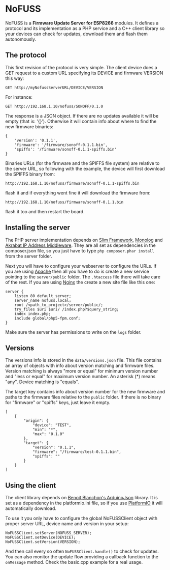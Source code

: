 # NoFUSS

NoFUSS is a **Firmware Update Server for ESP8266** modules. It defines a protocol and its implementation as a PHP service and a C++ client library so your devices can check for updates, download them and flash them autonomously.

## The protocol

This first revision of the protocol is very simple. The client device does a GET request to a custom URL specifying its DEVICE and firmware VERSION this way:

```
GET http://myNofussServerURL/DEVICE/VERSION
```

For instance:

```
GET http://192.168.1.10/nofuss/SONOFF/0.1.0
```

The response is a JSON object. If there are no updates available it will be
empty (that is: '{}'). Otherwise it will contain info about where to find the new firmware binaries:

```
{
    'version': '0.1.1',
    'firmware': '/firmware/sonoff-0.1.1.bin',
    'spiffs': '/firmware/sonoff-0.1.1-spiffs.bin'
}
```

Binaries URLs (for the firmware and the SPIFFS file system) are relative to the server URL, so following with the example, the device will first download the SPIFFS binary from:

```
http://192.168.1.10/nofuss/firmware/sonoff-0.1.1-spiffs.bin
```

flash it and if everything went fine it will download the firmware from:

```
http://192.168.1.10/nofuss/firmware/sonoff-0.1.1.bin
```

flash it too and then restart the board.

## Installing the server

The PHP server implementation depends on [Slim Framework][3], [Monolog][4] and [Akrabat IP Address Middleware][5]. They are all set as dependencies in the composer.json file, so you just have to type `php composer.phar install` from the server folder.

Next you will have to configure your webserver to configure the URLs. If you are using [Apache][6] then all you have to do is create a new service pointing to the ```server/public``` folder. The ```.htaccess``` file there will take care of the rest. If you are using [Nginx][7] the create a new site file like this one:

```
server {
	listen 80 default_server;
	server_name nofuss.local;
	root /<path_to_project>/server/public/;
	try_files $uri $uri/ /index.php?$query_string;
	index index.php;
	include global/php5-fpm.conf;
}
```

Make sure the server has permissions to write on the ```logs``` folder.

## Versions

The versions info is stored in the ```data/versions.json``` file. This file contains an array of objects with info about version matching and firmware files. Version matching is always "more or equal" for minimum version number and "less or equal" for maximum version number. An asterisk (\*) means "any". Device matching is "equals".

The target key contains info about version number for the new firmware and paths to the firmware files relative to the ```public``` folder. If there is no binary for "firmware" or "spiffs" keys, just leave it empty.

```
[
    {
        "origin": {
            "device": "TEST",
            "min": "*",
            "max": "0.1.0"
        },
        "target": {
            "version": "0.1.1",
            "firmware": "/firmware/test-0.1.1.bin",
            "spiffs": ""
        }
    }
]
```

## Using the client

The client library depends on [Benoit Blanchon's ArduinoJson][1] library. It is set as a dependency in the platformio.ini file, so if you use  [PlatformIO][2] it will automatically download.

To use it you only have to configure the global NoFUSSClient object with proper server URL, device name and version in your setup:

```
NoFUSSClient.setServer(NOFUSS_SERVER);
NoFUSSClient.setDevice(DEVICE);
NoFUSSClient.setVersion(VERSION);
```

And then call every so often ```NoFUSSClient.handle()``` to check for updates. You can also monitor the update flow providing a callback function to the ```onMessage``` method. Check the basic.cpp example for a real usage.


[1]: https://github.com/bblanchon/ArduinoJson
[2]: https://platformio.org
[3]: http://www.slimframework.com/
[4]: https://github.com/Seldaek/monolog
[5]: https://github.com/akrabat/rka-ip-address-middleware
[6]: https://httpd.apache.org/
[7]: https://nginx.org/
